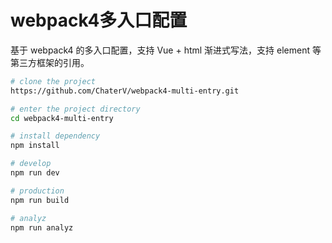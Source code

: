# webpack4多入口配置

基于 webpack4 的多入口配置，支持 Vue + html 渐进式写法，支持 element 等第三方框架的引用。

```bash
# clone the project
https://github.com/ChaterV/webpack4-multi-entry.git

# enter the project directory
cd webpack4-multi-entry

# install dependency
npm install

# develop
npm run dev

# production
npm run build

# analyz
npm run analyz
```